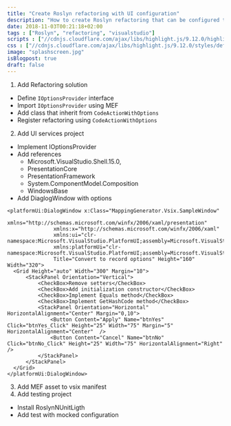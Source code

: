 ```yaml
---
title: "Create Roslyn refactoring with UI configuration"
description: "How to create Roslyn refactoring that can be configured throwgh dedicated option window"
date: 2018-11-03T00:21:18+02:00
tags : ["Roslyn", "refactoring", "visualstudio"]
scripts : ["//cdnjs.cloudflare.com/ajax/libs/highlight.js/9.12.0/highlight.min.js", "//cdnjs.cloudflare.com/ajax/libs/fitvids/1.2.0/jquery.fitvids.min.js"]
css : ["//cdnjs.cloudflare.com/ajax/libs/highlight.js/9.12.0/styles/default.min.css"]
image: "splashscreen.jpg"
isBlogpost: true
draft: false
---
```



1. Add Refactoring solution
 - Define `IOptionsProvider` interface
 - Import `IOptionsProvider` using MEF
 - Add class that inherit from `CodeActionWithOptions`
 - Register refactoring using `CodeActionWithOptions`
2. Add UI services project
  - Implement IOptionsProvider
  - Add references
    - Microsoft.VisualStudio.Shell.15.0,
    - PresentationCore
    - PresentationFramework
    - System.ComponentModel.Composition
    - WindowsBase
  - Add DiaglogWindow with options

  ```xaml
  <platformUi:DialogWindow x:Class="MappingGenerator.Vsix.SampleWindow"
                 xmlns="http://schemas.microsoft.com/winfx/2006/xaml/presentation"
                 xmlns:x="http://schemas.microsoft.com/winfx/2006/xaml"
                 xmlns:ui="clr-namespace:Microsoft.VisualStudio.PlatformUI;assembly=Microsoft.VisualStudio.Shell.15.0"
                 xmlns:platformUi="clr-namespace:Microsoft.VisualStudio.PlatformUI;assembly=Microsoft.VisualStudio.Shell.15.0"
                 Title="Convert to record options" Height="160" Width="320">
    <Grid Height="auto" Width="300" Margin="10">
        <StackPanel Orientation="Vertical">
            <CheckBox>Remove setters</CheckBox>
            <CheckBox>Add initialization constructor</CheckBox>
            <CheckBox>Implement Equals method</CheckBox>
            <CheckBox>Implement GetHashCode method</CheckBox>            
            <StackPanel Orientation="Horizontal" HorizontalAlignment="Center" Margin="0,10">
                <Button Content="Apply" Name="btnYes" Click="btnYes_Click" Height="25" Width="75" Margin="5" HorizontalAlignment="Center"  />
                <Button Content="Cancel" Name="btnNo" Click="btnNo_Click" Height="25" Width="75" HorizontalAlignment="Right" />
            </StackPanel>
        </StackPanel>
    </Grid>
</platformUi:DialogWindow>
```
3. Add MEF asset to vsix manifest
4. Add testing project
 - Install RoslynNUnitLigth
 - Add test with mocked configuration

